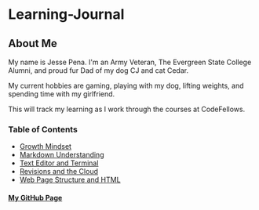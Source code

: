 # Learning-Journal

## About Me
My name is Jesse Pena.  I'm an Army Veteran, The Evergreen State College Alumni, and proud fur Dad of my dog CJ and cat Cedar.

My current hobbies are gaming, playing with my dog, lifting weights, and spending time with my girlfriend.

This will track my learning as I work through the courses at CodeFellows.

### **Table of Contents**

* [Growth Mindset](https://jpchato.github.io/learning-journal/growthmindset)
* [Markdown Understanding](https://jpchato.github.io/learning-journal/markdown)
* [Text Editor and Terminal](https://jpchato.github.io/learning-journal/texteditor)
* [Revisions and the Cloud](https://jpchato.github.io/learning-journal/revisionsandthecloud)
* [Web Page Structure and HTML](https://jpchato.github.io/learning-journal/structurewebpageswithhtml)

#### [My GitHub Page](https://github.com/jpchato)



